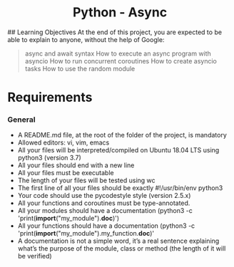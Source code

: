 <div align="center">
<h1> Python - Async </h1>
</div>
## Learning Objectives
At the end of this project, you are expected to be able to explain to anyone, without the help of Google:

> async and await syntax
> How to execute an async program with asyncio
> How to run concurrent coroutines
> How to create asyncio tasks
> How to use the random module
# Requirements
### General
* A README.md file, at the root of the folder of the project, is mandatory
* Allowed editors: vi, vim, emacs
* All your files will be interpreted/compiled on Ubuntu 18.04 LTS using python3 (version 3.7)
* All your files should end with a new line
* All your files must be executable
* The length of your files will be tested using wc
* The first line of all your files should be exactly #!/usr/bin/env python3
* Your code should use the pycodestyle style (version 2.5.x)
* All your functions and coroutines must be type-annotated.
* All your modules should have a documentation (python3 -c 'print(__import__("my_module").__doc__)')
* All your functions should have a documentation (python3 -c 'print(__import__("my_module").my_function.__doc__)'
* A documentation is not a simple word, it’s a real sentence explaining what’s the purpose of the module, class or method (the length of it will be verified)
